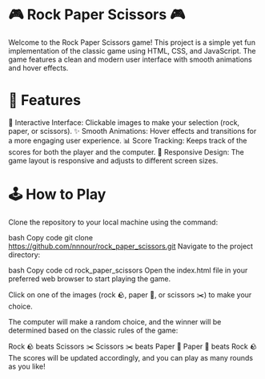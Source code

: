 # 🎮 Rock Paper Scissors 🎮

Welcome to the Rock Paper Scissors game! This project is a simple yet fun implementation of the classic game using HTML, CSS, and JavaScript. The game features a clean and modern user interface with smooth animations and hover effects.

# 🌟 Features
🎨 Interactive Interface: Clickable images to make your selection (rock, paper, or scissors).
✨ Smooth Animations: Hover effects and transitions for a more engaging user experience.
📊 Score Tracking: Keeps track of the scores for both the player and the computer.
📱 Responsive Design: The game layout is responsive and adjusts to different screen sizes.

# 🕹️ How to Play
Clone the repository to your local machine using the command:

bash
Copy code
git clone https://github.com/nnnour/rock_paper_scissors.git
Navigate to the project directory:

bash
Copy code
cd rock_paper_scissors
Open the index.html file in your preferred web browser to start playing the game.

Click on one of the images (rock 🪨, paper 📄, or scissors ✂️) to make your choice.

The computer will make a random choice, and the winner will be determined based on the classic rules of the game:

Rock 🪨 beats Scissors ✂️
Scissors ✂️ beats Paper 📄
Paper 📄 beats Rock 🪨
The scores will be updated accordingly, and you can play as many rounds as you like!

